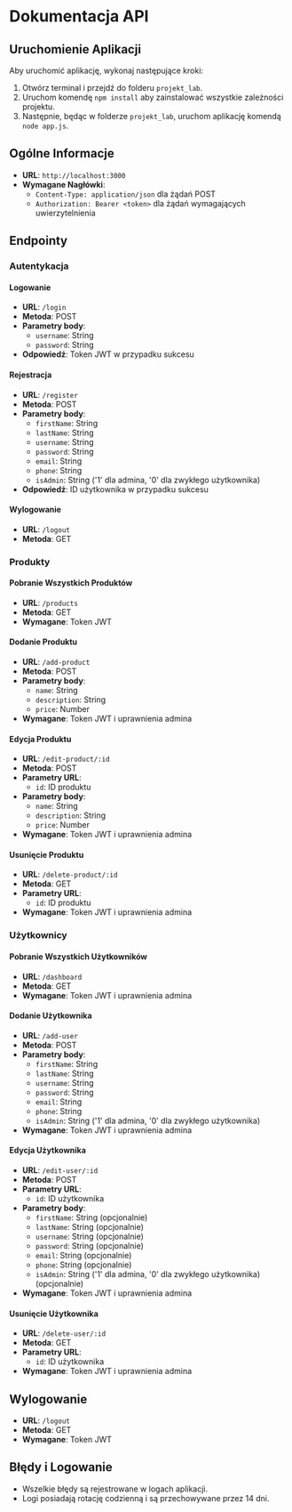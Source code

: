 # Dokumentacja API

## Uruchomienie Aplikacji

Aby uruchomić aplikację, wykonaj następujące kroki:

1. Otwórz terminal i przejdź do folderu `projekt_lab`.
2. Uruchom komendę `npm install` aby zainstalować wszystkie zależności projektu.
3. Następnie, będąc w folderze `projekt_lab`, uruchom aplikację komendą `node app.js`.

## Ogólne Informacje

- **URL**: `http://localhost:3000`
- **Wymagane Nagłówki**: 
  - `Content-Type: application/json` dla żądań POST
  - `Authorization: Bearer <token>` dla żądań wymagających uwierzytelnienia

## Endpointy

### Autentykacja

#### Logowanie
- **URL**: `/login`
- **Metoda**: POST
- **Parametry body**: 
  - `username`: String
  - `password`: String
- **Odpowiedź**: Token JWT w przypadku sukcesu

#### Rejestracja
- **URL**: `/register`
- **Metoda**: POST
- **Parametry body**: 
  - `firstName`: String
  - `lastName`: String
  - `username`: String
  - `password`: String
  - `email`: String
  - `phone`: String
  - `isAdmin`: String ('1' dla admina, '0' dla zwykłego użytkownika)
- **Odpowiedź**: ID użytkownika w przypadku sukcesu

#### Wylogowanie
- **URL**: `/logout`
- **Metoda**: GET

### Produkty

#### Pobranie Wszystkich Produktów
- **URL**: `/products`
- **Metoda**: GET
- **Wymagane**: Token JWT

#### Dodanie Produktu
- **URL**: `/add-product`
- **Metoda**: POST
- **Parametry body**: 
  - `name`: String
  - `description`: String
  - `price`: Number
- **Wymagane**: Token JWT i uprawnienia admina

#### Edycja Produktu
- **URL**: `/edit-product/:id`
- **Metoda**: POST
- **Parametry URL**: 
  - `id`: ID produktu
- **Parametry body**: 
  - `name`: String
  - `description`: String
  - `price`: Number
- **Wymagane**: Token JWT i uprawnienia admina

#### Usunięcie Produktu
- **URL**: `/delete-product/:id`
- **Metoda**: GET
- **Parametry URL**: 
  - `id`: ID produktu
- **Wymagane**: Token JWT i uprawnienia admina

### Użytkownicy

#### Pobranie Wszystkich Użytkowników
- **URL**: `/dashboard`
- **Metoda**: GET
- **Wymagane**: Token JWT i uprawnienia admina

#### Dodanie Użytkownika
- **URL**: `/add-user`
- **Metoda**: POST
- **Parametry body**: 
  - `firstName`: String
  - `lastName`: String
  - `username`: String
  - `password`: String
  - `email`: String
  - `phone`: String
  - `isAdmin`: String ('1' dla admina, '0' dla zwykłego użytkownika)
- **Wymagane**: Token JWT i uprawnienia admina

#### Edycja Użytkownika
- **URL**: `/edit-user/:id`
- **Metoda**: POST
- **Parametry URL**: 
  - `id`: ID użytkownika
- **Parametry body**: 
  - `firstName`: String (opcjonalnie)
  - `lastName`: String (opcjonalnie)
  - `username`: String (opcjonalnie)
  - `password`: String (opcjonalnie)
  - `email`: String (opcjonalnie)
  - `phone`: String (opcjonalnie)
  - `isAdmin`: String ('1' dla admina, '0' dla zwykłego użytkownika) (opcjonalnie)
- **Wymagane**: Token JWT i uprawnienia admina

#### Usunięcie Użytkownika
- **URL**: `/delete-user/:id`
- **Metoda**: GET
- **Parametry URL**: 
  - `id`: ID użytkownika
- **Wymagane**: Token JWT i uprawnienia admina

## Wylogowanie

- **URL**: `/logout`
- **Metoda**: GET
- **Wymagane**: Token JWT

## Błędy i Logowanie

- Wszelkie błędy są rejestrowane w logach aplikacji.
- Logi posiadają rotację codzienną i są przechowywane przez 14 dni.
